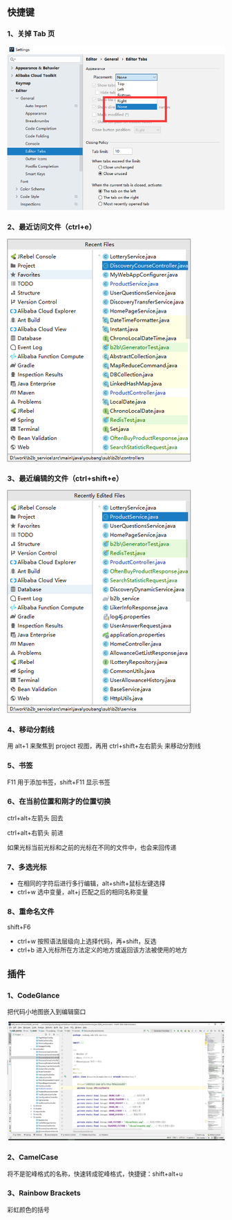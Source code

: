 ## 快捷键

### 1、关掉 Tab 页

![image-20191101150406895](assets/image-20191101150406895.png)

### 2、最近访问文件（ctrl+e）

![image-20191101150456763](assets/image-20191101150456763.png)

### 3、最近编辑的文件（ctrl+shift+e）

![image-20191101150526540](assets/image-20191101150526540.png)

### 4、移动分割线

用 alt+1 来聚焦到 project 视图，再用 ctrl+shift+左右箭头 来移动分割线

### 5、书签

F11 用于添加书签，shift+F11 显示书签

### 6、在当前位置和刚才的位置切换

ctrl+alt+左箭头 回去

ctrl+alt+右箭头 前进

如果光标当前光标和之前的光标在不同的文件中，也会来回传递

### 7、多选光标

- 在相同的字符后进行多行编辑，alt+shift+鼠标左键选择
- ctrl+w 选中变量，alt+j 匹配之后的相同名称变量

### 8、重命名文件

shift+F6

- ctrl+w 按照语法层级向上选择代码，再+shift，反选
- ctrl+b 进入光标所在方法定义的地方或返回该方法被使用的地方

## 插件

### 1、CodeGlance

把代码小地图嵌入到编辑窗口

![image-20191101153313545](assets/image-20191101153313545.png)

### 2、CamelCase

将不是驼峰格式的名称，快速转成驼峰格式，快捷键：shift+alt+u

### 3、Rainbow Brackets

彩虹颜色的括号
